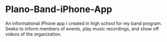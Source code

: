 # Plano-Band-iPhone-App
An informational iPhone app I created in high school for my band program. Seeks to inform members of events, play music recordings, and show off videos of the organization.
